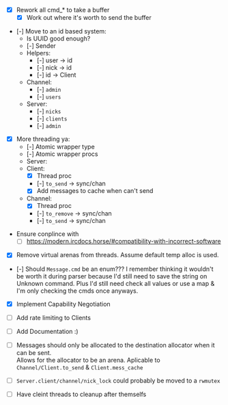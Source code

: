 
- [X] Rework all cmd_* to take a buffer
    - [X] Work out where it's worth to send the buffer

- [-] Move to an id based system:
    - Is UUID good enough?
    - [-] Sender
    - Helpers:
        - [-] user -> id
        - [-] nick -> id
        - [-] id   -> Client
    - Channel:
        - [-] `admin`
        - [-] `users`
    - Server:
        - [-] `nicks`
        - [-] `clients`
        - [-] `admin`

- [X] More threading ya:
    - [-] Atomic wrapper type
    - [-] Atomic wrapper procs
    - Server:
    - Client:
        - [X] Thread proc
        - [-] `to_send`   -> sync/chan
        - [X] Add messages to cache when can't send
    - Channel: 
        - [X] Thread proc
        - [-] `to_remove` -> sync/chan
        - [-] `to_send`   -> sync/chan

- Ensure conplince with
    - [ ] https://modern.ircdocs.horse/#compatibility-with-incorrect-software

- [X] Remove virtual arenas from threads. Assume default temp alloc is used.

- [-] Should `Message.cmd` be an enum???
    I remember thinking it wouldn't be worth it during parser because I'd
    still need to save the string on Unknown command.
    Plus I'd still need check all values or use a map & 
    I'm only checking the cmds once anyways.

- [X] Implement Capability Negotiation

- [ ] Add rate limiting to Clients

- [ ] Add Documentation :)

- [ ] Messages should only be allocated to the destination allocator when it can be sent.  
    Allows for the allocator to be an arena. 
    Aplicable to `Channel/Client.to_send` & `Client.mess_cache`

- [ ] `Server.client/channel/nick_lock` could probably be moved to a `rwmutex`

- [ ] Have cleint threads to cleanup after themselfs